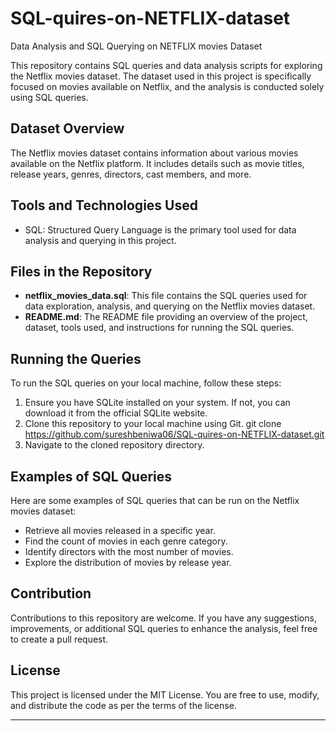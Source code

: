 # SQL-quires-on-NETFLIX-dataset
Data Analysis and SQL Querying on NETFLIX movies Dataset

This repository contains SQL queries and data analysis scripts for exploring the Netflix movies dataset. The dataset used in this project is specifically focused on movies available on Netflix, and the analysis is conducted solely using SQL queries.

## Dataset Overview

The Netflix movies dataset contains information about various movies available on the Netflix platform. It includes details such as movie titles, release years, genres, directors, cast members, and more.

## Tools and Technologies Used

- SQL: Structured Query Language is the primary tool used for data analysis and querying in this project.

## Files in the Repository

- **netflix_movies_data.sql**: This file contains the SQL queries used for data exploration, analysis, and querying on the Netflix movies dataset.
- **README.md**: The README file providing an overview of the project, dataset, tools used, and instructions for running the SQL queries.

## Running the Queries

To run the SQL queries on your local machine, follow these steps:

1. Ensure you have SQLite installed on your system. If not, you can download it from the official SQLite website.
2. Clone this repository to your local machine using Git.
git clone https://github.com/sureshbeniwa06/SQL-quires-on-NETFLIX-dataset.git
3. Navigate to the cloned repository directory.


## Examples of SQL Queries

Here are some examples of SQL queries that can be run on the Netflix movies dataset:

- Retrieve all movies released in a specific year.
- Find the count of movies in each genre category.
- Identify directors with the most number of movies.
- Explore the distribution of movies by release year.

## Contribution

Contributions to this repository are welcome. If you have any suggestions, improvements, or additional SQL queries to enhance the analysis, feel free to create a pull request.

## License

This project is licensed under the MIT License. You are free to use, modify, and distribute the code as per the terms of the license.

---
